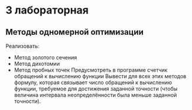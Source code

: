 # 3 лабораторная

## Методы одномерной оптимизации

Реализовать:
- Метод золотого сечения
- Метод дихотомии
- Метод пробных точек
Предусмотреть в программе счетчик обращений к вычислению функции
Вывести для всех этих методов формулу, которая связывает число обращений к вычислению функции, требуемое для достижения заданной точности (чтобы величина интервала неопределённости была меньше заданной точности).
